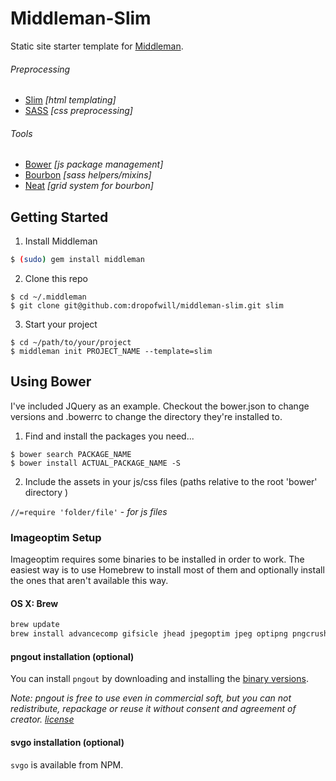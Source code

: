 Middleman-Slim
===
Static site starter template for [Middleman](http://middlemanapp.com).

###### Preprocessing
- [Slim](http://slim-lang.com) *[html templating]*
- [SASS](http://sass-lang.com) *[css preprocessing]*

###### Tools
- [Bower](http://bower.io) *[js package management]*
- [Bourbon](http://bourbon.io) *[sass helpers/mixins]*
- [Neat](http://neat.bourbon.io) *[grid system for bourbon]*

## Getting Started

1. Install Middleman

  ```bash
  $ (sudo) gem install middleman
  ```

2. Clone this repo

  ```
  $ cd ~/.middleman
  $ git clone git@github.com:dropofwill/middleman-slim.git slim
  ```

3. Start your project

  ```
  $ cd ~/path/to/your/project
  $ middleman init PROJECT_NAME --template=slim
  ```

## Using Bower

I've included JQuery as an example. Checkout the bower.json to change versions and .bowerrc to change the directory they're installed to.

1. Find and install the packages you need...

  ```
  $ bower search PACKAGE_NAME
  $ bower install ACTUAL_PACKAGE_NAME -S
  ```

2. Include the assets in your js/css files (paths relative to the root 'bower' directory )

  `//=require 'folder/file'` - *for js files*

### Imageoptim Setup
Imageoptim requires some binaries to be installed in order to work. The easiest way is to use Homebrew to install most of them and optionally install the ones that aren't available this way.

#### OS X: Brew

```bash
brew update
brew install advancecomp gifsicle jhead jpegoptim jpeg optipng pngcrush
```

#### pngout installation (optional)

You can install `pngout` by downloading and installing the [binary versions](http://www.jonof.id.au/kenutils).

_Note: pngout is free to use even in commercial soft, but you can not redistribute, repackage or reuse it without consent and agreement of creator. [license](http://advsys.net/ken/utils.htm#pngoutkziplicense)_

#### svgo installation (optional)

`svgo` is available from NPM.